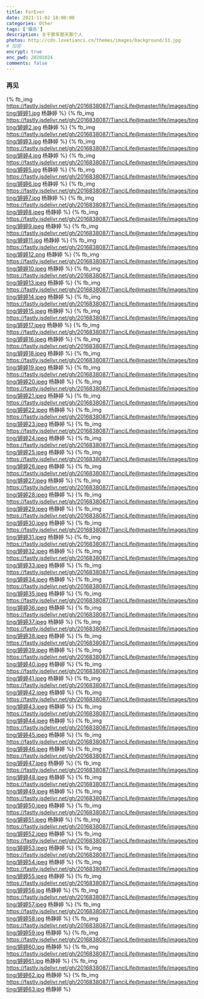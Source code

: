 ```yaml
---
title: ForEver
date: 2021-11-02 18:00:00
categories: Other
tags: ['娱乐'] 
description: 关于那年那天那个人
photos: http://cdn.lovetianci.cn/themes/images/background/33.jpg
# 加密
encrypt: true 
enc_pwd: 20201024
comments: false
---
```

### 再见
<!-- more -->
{% fb_img https://fastly.jsdelivr.net/gh/2016838087/TianciLife@master/life/images/tingting/婷婷1.jpg 杨静婷 %}
{% fb_img https://fastly.jsdelivr.net/gh/2016838087/TianciLife@master/life/images/tingting/婷婷2.jpg 杨静婷 %}
{% fb_img https://fastly.jsdelivr.net/gh/2016838087/TianciLife@master/life/images/tingting/婷婷3.jpg 杨静婷 %}
{% fb_img https://fastly.jsdelivr.net/gh/2016838087/TianciLife@master/life/images/tingting/婷婷4.jpg 杨静婷 %}
{% fb_img https://fastly.jsdelivr.net/gh/2016838087/TianciLife@master/life/images/tingting/婷婷5.jpg 杨静婷 %}
{% fb_img https://fastly.jsdelivr.net/gh/2016838087/TianciLife@master/life/images/tingting/婷婷6.jpg 杨静婷 %}
{% fb_img https://fastly.jsdelivr.net/gh/2016838087/TianciLife@master/life/images/tingting/婷婷7.jpg 杨静婷 %}
{% fb_img https://fastly.jsdelivr.net/gh/2016838087/TianciLife@master/life/images/tingting/婷婷8.jpeg 杨静婷 %}
{% fb_img https://fastly.jsdelivr.net/gh/2016838087/TianciLife@master/life/images/tingting/婷婷9.jpeg 杨静婷 %}
{% fb_img https://fastly.jsdelivr.net/gh/2016838087/TianciLife@master/life/images/tingting/婷婷11.jpg 杨静婷 %}
{% fb_img https://fastly.jsdelivr.net/gh/2016838087/TianciLife@master/life/images/tingting/婷婷12.png 杨静婷 %}
{% fb_img https://fastly.jsdelivr.net/gh/2016838087/TianciLife@master/life/images/tingting/婷婷10.jpeg 杨静婷 %}
{% fb_img https://fastly.jsdelivr.net/gh/2016838087/TianciLife@master/life/images/tingting/婷婷13.jpeg 杨静婷 %}
{% fb_img https://fastly.jsdelivr.net/gh/2016838087/TianciLife@master/life/images/tingting/婷婷14.jpeg 杨静婷 %}
{% fb_img https://fastly.jsdelivr.net/gh/2016838087/TianciLife@master/life/images/tingting/婷婷15.jpeg 杨静婷 %}
{% fb_img https://fastly.jsdelivr.net/gh/2016838087/TianciLife@master/life/images/tingting/婷婷17.jpeg 杨静婷 %}
{% fb_img https://fastly.jsdelivr.net/gh/2016838087/TianciLife@master/life/images/tingting/婷婷16.jpeg 杨静婷 %}
{% fb_img https://fastly.jsdelivr.net/gh/2016838087/TianciLife@master/life/images/tingting/婷婷18.jpeg 杨静婷 %}
{% fb_img https://fastly.jsdelivr.net/gh/2016838087/TianciLife@master/life/images/tingting/婷婷19.jpeg 杨静婷 %}
{% fb_img https://fastly.jsdelivr.net/gh/2016838087/TianciLife@master/life/images/tingting/婷婷20.jpeg 杨静婷 %}
{% fb_img https://fastly.jsdelivr.net/gh/2016838087/TianciLife@master/life/images/tingting/婷婷21.jpeg 杨静婷 %}
{% fb_img https://fastly.jsdelivr.net/gh/2016838087/TianciLife@master/life/images/tingting/婷婷22.jpeg 杨静婷 %}
{% fb_img https://fastly.jsdelivr.net/gh/2016838087/TianciLife@master/life/images/tingting/婷婷23.jpeg 杨静婷 %}
{% fb_img https://fastly.jsdelivr.net/gh/2016838087/TianciLife@master/life/images/tingting/婷婷24.jpeg 杨静婷 %}
{% fb_img https://fastly.jsdelivr.net/gh/2016838087/TianciLife@master/life/images/tingting/婷婷25.jpeg 杨静婷 %}
{% fb_img https://fastly.jsdelivr.net/gh/2016838087/TianciLife@master/life/images/tingting/婷婷26.jpeg 杨静婷 %}
{% fb_img https://fastly.jsdelivr.net/gh/2016838087/TianciLife@master/life/images/tingting/婷婷27.jpeg 杨静婷 %}
{% fb_img https://fastly.jsdelivr.net/gh/2016838087/TianciLife@master/life/images/tingting/婷婷28.jpeg 杨静婷 %}
{% fb_img https://fastly.jsdelivr.net/gh/2016838087/TianciLife@master/life/images/tingting/婷婷29.jpeg 杨静婷 %}
{% fb_img https://fastly.jsdelivr.net/gh/2016838087/TianciLife@master/life/images/tingting/婷婷30.jpeg 杨静婷 %}
{% fb_img https://fastly.jsdelivr.net/gh/2016838087/TianciLife@master/life/images/tingting/婷婷31.jpeg 杨静婷 %}
{% fb_img https://fastly.jsdelivr.net/gh/2016838087/TianciLife@master/life/images/tingting/婷婷32.jpeg 杨静婷 %}
{% fb_img https://fastly.jsdelivr.net/gh/2016838087/TianciLife@master/life/images/tingting/婷婷33.jpeg 杨静婷 %}
{% fb_img https://fastly.jsdelivr.net/gh/2016838087/TianciLife@master/life/images/tingting/婷婷34.jpeg 杨静婷 %}
{% fb_img https://fastly.jsdelivr.net/gh/2016838087/TianciLife@master/life/images/tingting/婷婷35.jpeg 杨静婷 %}
{% fb_img https://fastly.jsdelivr.net/gh/2016838087/TianciLife@master/life/images/tingting/婷婷36.jpeg 杨静婷 %}
{% fb_img https://fastly.jsdelivr.net/gh/2016838087/TianciLife@master/life/images/tingting/婷婷37.jpeg 杨静婷 %}
{% fb_img https://fastly.jsdelivr.net/gh/2016838087/TianciLife@master/life/images/tingting/婷婷38.jpeg 杨静婷 %}
{% fb_img https://fastly.jsdelivr.net/gh/2016838087/TianciLife@master/life/images/tingting/婷婷39.jpeg 杨静婷 %}
{% fb_img https://fastly.jsdelivr.net/gh/2016838087/TianciLife@master/life/images/tingting/婷婷40.jpeg 杨静婷 %}
{% fb_img https://fastly.jsdelivr.net/gh/2016838087/TianciLife@master/life/images/tingting/婷婷41.jpeg 杨静婷 %}
{% fb_img https://fastly.jsdelivr.net/gh/2016838087/TianciLife@master/life/images/tingting/婷婷42.jpeg 杨静婷 %}
{% fb_img https://fastly.jsdelivr.net/gh/2016838087/TianciLife@master/life/images/tingting/婷婷43.jpeg 杨静婷 %}
{% fb_img https://fastly.jsdelivr.net/gh/2016838087/TianciLife@master/life/images/tingting/婷婷44.jpeg 杨静婷 %}
{% fb_img https://fastly.jsdelivr.net/gh/2016838087/TianciLife@master/life/images/tingting/婷婷45.jpeg 杨静婷 %}
{% fb_img https://fastly.jsdelivr.net/gh/2016838087/TianciLife@master/life/images/tingting/婷婷46.jpeg 杨静婷 %}
{% fb_img https://fastly.jsdelivr.net/gh/2016838087/TianciLife@master/life/images/tingting/婷婷47.jpeg 杨静婷 %}
{% fb_img https://fastly.jsdelivr.net/gh/2016838087/TianciLife@master/life/images/tingting/婷婷48.jpeg 杨静婷 %}
{% fb_img https://fastly.jsdelivr.net/gh/2016838087/TianciLife@master/life/images/tingting/婷婷49.jpeg 杨静婷 %}
{% fb_img https://fastly.jsdelivr.net/gh/2016838087/TianciLife@master/life/images/tingting/婷婷50.jpeg 杨静婷 %}
{% fb_img https://fastly.jsdelivr.net/gh/2016838087/TianciLife@master/life/images/tingting/婷婷51.jpeg 杨静婷 %}
{% fb_img https://fastly.jsdelivr.net/gh/2016838087/TianciLife@master/life/images/tingting/婷婷52.jpeg 杨静婷 %}
{% fb_img https://fastly.jsdelivr.net/gh/2016838087/TianciLife@master/life/images/tingting/婷婷53.jpeg 杨静婷 %}
{% fb_img https://fastly.jsdelivr.net/gh/2016838087/TianciLife@master/life/images/tingting/婷婷54.jpeg 杨静婷 %}
{% fb_img https://fastly.jsdelivr.net/gh/2016838087/TianciLife@master/life/images/tingting/婷婷55.jpeg 杨静婷 %}
{% fb_img https://fastly.jsdelivr.net/gh/2016838087/TianciLife@master/life/images/tingting/婷婷56.jpg 杨静婷 %}
{% fb_img https://fastly.jsdelivr.net/gh/2016838087/TianciLife@master/life/images/tingting/婷婷57.jpeg 杨静婷 %}
{% fb_img https://fastly.jsdelivr.net/gh/2016838087/TianciLife@master/life/images/tingting/婷婷58.jpg 杨静婷 %}
{% fb_img https://fastly.jsdelivr.net/gh/2016838087/TianciLife@master/life/images/tingting/婷婷59.jpg 杨静婷 %}
{% fb_img https://fastly.jsdelivr.net/gh/2016838087/TianciLife@master/life/images/tingting/婷婷60.jpg 杨静婷 %}
{% fb_img https://fastly.jsdelivr.net/gh/2016838087/TianciLife@master/life/images/tingting/婷婷61.jpg 杨静婷 %}
{% fb_img https://fastly.jsdelivr.net/gh/2016838087/TianciLife@master/life/images/tingting/婷婷62.jpg 杨静婷 %}
{% fb_img https://fastly.jsdelivr.net/gh/2016838087/TianciLife@master/life/images/tingting/婷婷63.jpg 杨静婷 %}